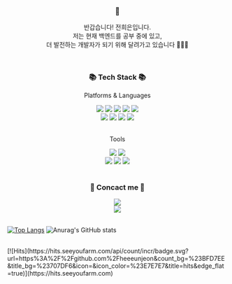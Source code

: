 <h3 align="center"> 🙌 </h3>
<p align="center">
  반갑습니다! 전희은입니다. <br>
  저는 현재 백엔드를 공부 중에 있고, <br>
  더 발전하는 개발자가 되기 위해 달려가고 있습니다 🏃🏻‍♀️
</p>

<br>

<h3 align="center">📚 Tech Stack 📚</h3>
<p align="center">Platforms & Languages</p>
<div align="center">
	<img src="https://img.shields.io/badge/Java-007396?style=flat&logo=Java&logoColor=white" />
	<img src="https://img.shields.io/badge/HTML5-E34F26?style=flat&logo=HTML5&logoColor=white" />
	<img src="https://img.shields.io/badge/CSS3-1572B6?style=flat&logo=CSS3&logoColor=white" />
	<img src="https://img.shields.io/badge/JavaScript-F7DF1E?style=flat&logo=JavaScript&logoColor=white" />
	<img src="https://img.shields.io/badge/jQuery-0769AD?style=flat&logo=jQuery&logoColor=white" />
	<br>
	<img src="https://img.shields.io/badge/Spring-6DB33F?style=flat&logo=Spring&logoColor=white" />
	<img src="https://img.shields.io/badge/Bootstrap-7952B3?style=flat&logo=Bootstrap&logoColor=white" />
	<img src="https://img.shields.io/badge/Mybatis-000000?style=flat&logo=Fluentd&logoColor=white" />
	<img src="https://img.shields.io/badge/Oracle%20SQL-F80000?style=flat&logo=Oracle&logoColor=white" />

</div>

<br>

<div align=center>
	<p>Tools</p>
</div>
<div align=center>
	<img src="https://img.shields.io/badge/Eclipse%20IDE-2C2255?style=flat&logo=EclipseIDE&logoColor=white" />
	<img src="https://img.shields.io/badge/Visual%20Studio%20Code-007ACC?style=flat&logo=VisualStudioCode&logoColor=white" />
	<br>
	<img src="https://img.shields.io/badge/Tomcat-F8DC75?style=flat&logo=ApacheTomcat&logoColor=white" />
	<img src="https://img.shields.io/badge/AWS-232F3E?style=flat&logo=AmazonAWS&logoColor=white" />
	<img src="https://img.shields.io/badge/GitHub-181717?style=flat&logo=GitHub&logoColor=white" />
</div>

<br>

<h3 align="center">🐣 Concact me 🐣</h3>

<div align=center>
	<a href="https://ambitious-basin-4f1.notion.site/Heeeun-Coding-Note-9a4fb969fa9c459e901b682f881c3f0e">
		<img src="https://img.shields.io/badge/Notion-000000?style=flat&logo=Notion&logoColor=white" />
	</a>
	<br>
	<a href="https://www.instagram.com/ee.film">
		<img src="https://img.shields.io/badge/Instagram-E4405F?style=flat&logo=Instagram&logoColor=white" />
	</a>
</div>

<br>

[![Top Langs](https://github-readme-stats.vercel.app/api/top-langs/?username=heeeunjeon&langs_count=8)](https://github.com/heeeunjeon/github-readme-stats)
![Anurag's GitHub stats](https://github-readme-stats.vercel.app/api?username=깃허브아이디&show_icons=true&theme=radical)

<br>
[![Hits](https://hits.seeyoufarm.com/api/count/incr/badge.svg?url=https%3A%2F%2Fgithub.com%2Fheeeunjeon&count_bg=%23BFD7EE&title_bg=%23707DF6&icon=&icon_color=%23E7E7E7&title=hits&edge_flat=true)](https://hits.seeyoufarm.com)
